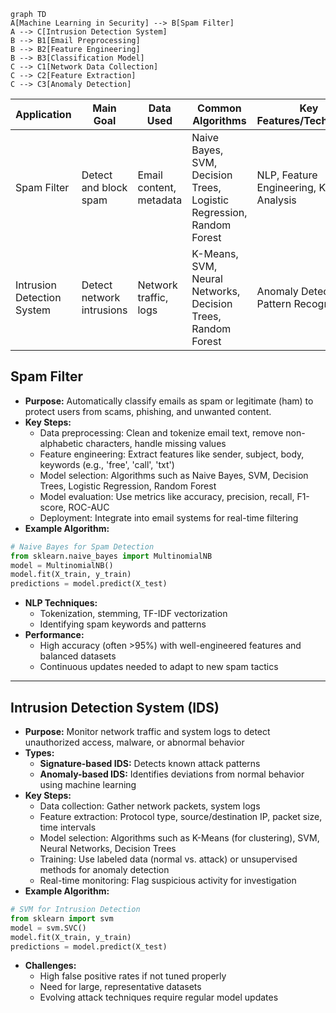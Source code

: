 
```mermaid
graph TD     
A[Machine Learning in Security] --> B[Spam Filter]     
A --> C[Intrusion Detection System]     
B --> B1[Email Preprocessing]     
B --> B2[Feature Engineering]     
B --> B3[Classification Model]     
C --> C1[Network Data Collection]     
C --> C2[Feature Extraction]     
C --> C3[Anomaly Detection]
```

| Application                | Main Goal                 | Data Used               | Common Algorithms                                                    | Key Features/Techniques                    |
| -------------------------- | ------------------------- | ----------------------- | -------------------------------------------------------------------- | ------------------------------------------ |
| Spam Filter                | Detect and block spam     | Email content, metadata | Naive Bayes, SVM, Decision Trees, Logistic Regression, Random Forest | NLP, Feature Engineering, Keyword Analysis |
| Intrusion Detection System | Detect network intrusions | Network traffic, logs   | K-Means, SVM, Neural Networks, Decision Trees, Random Forest         | Anomaly Detection, Pattern Recognition     |
## Spam Filter
- **Purpose:** Automatically classify emails as spam or legitimate (ham) to protect users from scams, phishing, and unwanted content.
- **Key Steps:**
    - Data preprocessing: Clean and tokenize email text, remove non-alphabetic characters, handle missing values
    - Feature engineering: Extract features like sender, subject, body, keywords (e.g., 'free', 'call', 'txt')
    - Model selection: Algorithms such as Naive Bayes, SVM, Decision Trees, Logistic Regression, Random Forest
    - Model evaluation: Use metrics like accuracy, precision, recall, F1-score, ROC-AUC
    - Deployment: Integrate into email systems for real-time filtering
- **Example Algorithm:** 
```python
# Naive Bayes for Spam Detection
from sklearn.naive_bayes import MultinomialNB
model = MultinomialNB()
model.fit(X_train, y_train)
predictions = model.predict(X_test)
```
- **NLP Techniques:**
    - Tokenization, stemming, TF-IDF vectorization
    - Identifying spam keywords and patterns
- **Performance:**
    - High accuracy (often >95%) with well-engineered features and balanced datasets
    - Continuous updates needed to adapt to new spam tactics
---
## Intrusion Detection System (IDS)
- **Purpose:** Monitor network traffic and system logs to detect unauthorized access, malware, or abnormal behavior    
- **Types:**
    - **Signature-based IDS:** Detects known attack patterns
    - **Anomaly-based IDS:** Identifies deviations from normal behavior using machine learning
- **Key Steps:**
    - Data collection: Gather network packets, system logs
    - Feature extraction: Protocol type, source/destination IP, packet size, time intervals
    - Model selection: Algorithms such as K-Means (for clustering), SVM, Neural Networks, Decision Trees
    - Training: Use labeled data (normal vs. attack) or unsupervised methods for anomaly detection
    - Real-time monitoring: Flag suspicious activity for investigation
- **Example Algorithm:**
```python
# SVM for Intrusion Detection
from sklearn import svm
model = svm.SVC()
model.fit(X_train, y_train)
predictions = model.predict(X_test)
```
- **Challenges:**
    - High false positive rates if not tuned properly
    - Need for large, representative datasets
    - Evolving attack techniques require regular model updates
